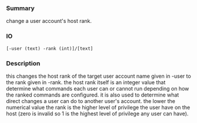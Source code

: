 ### Summary ###

change a user account's host rank.

### IO ###

```[-user (text) -rank (int)]/[text]```

### Description ###

this changes the host rank of the target user account name given in -user to the rank given in -rank. the host rank itself is an integer value that determine what commands each user can or cannot run depending on how the ranked commands are configured. it is also used to determine what direct changes a user can do to another user's account. the lower the numerical value the rank is the higher level of privilege the user have on the host (zero is invalid so 1 is the highest level of privilege any user can have).